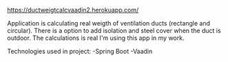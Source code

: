 https://ductweigtcalcvaadin2.herokuapp.com/

Application is calculating real weigth of ventilation ducts (rectangle and circular). There is a option to add isolation and steel cover when the duct is outdoor. The calculations is real I'm using this app in my work.

Technologies used in project:
-Spring Boot
-Vaadin




